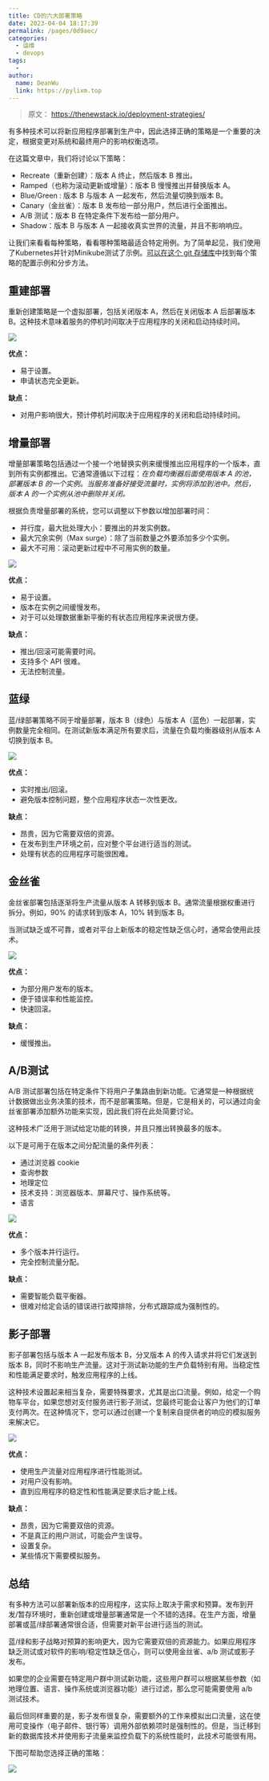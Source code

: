 ```yaml
---
title: CD的六大部署策略
date: 2023-04-04 18:17:39
permalink: /pages/0d9aec/
categories:
  - 运维
  - devops
tags:
  - 
author: 
  name: DeanWu
  link: https://pylixm.top
---
```


> 原文： https://thenewstack.io/deployment-strategies/

有多种技术可以将新应用程序部署到生产中，因此选择正确的策略是一个重要的决定，根据变更对系统和最终用户的影响权衡选项。

在这篇文章中，我们将讨论以下策略：

- Recreate（重新创建）：版本 A 终止，然后版本 B 推出。
- Ramped（也称为滚动更新或增量）：版本 B 慢慢推出并替换版本 A。
- Blue/Green : 版本 B 与版本 A 一起发布，然后流量切换到版本 B。
- Canary（金丝雀）：版本 B 发布给一部分用户，然后进行全面推出。
- A/B 测试：版本 B 在特定条件下发布给一部分用户。
- Shadow：版本 B 与版本 A 一起接收真实世界的流量，并且不影响响应。

让我们来看看每种策略，看看哪种策略最适合特定用例。为了简单起见，我们使用了Kubernetes并针对Minikube测试了示例。[可以在这个 git 存储库](https://github.com/ContainerSolutions/k8s-deployment-strategies)中找到每个策略的配置示例和分步方法。

## 重建部署

重新创建策略是一个虚拟部署，包括关闭版本 A，然后在关闭版本 A 后部署版本 B。这种技术意味着服务的停机时间取决于应用程序的关闭和启动持续时间。

![](/imgs/cd-recreate.gif)

**优点：**

- 易于设置。
- 申请状态完全更新。

**缺点：**

- 对用户影响很大，预计停机时间取决于应用程序的关闭和启动持续时间。

## 增量部署

增量部署策略包括通过一个接一个地替换实例来缓慢推出应用程序的一个版本，直到所有实例都推出。它通常遵循以下过程：*在负载均衡器后面使用版本 A 的池，部署版本 B 的一个实例。当服务准备好接受流量时，实例将添加到池中。然后，版本 A 的一个实例从池中删除并关闭。*

根据负责增量部署的系统，您可以调整以下参数以增加部署时间：

- 并行度，最大批处理大小：要推出的并发实例数。
- 最大冗余实例（Max surge）：除了当前数量之外要添加多少个实例。
- 最大不可用：滚动更新过程中不可用实例的数量。

![](/imgs/cd-ramped.gif)

**优点：**

- 易于设置。
- 版本在实例之间缓慢发布。
- 对于可以处理数据重新平衡的有状态应用程序来说很方便。

**缺点：**

- 推出/回滚可能需要时间。
- 支持多个 API 很难。
- 无法控制流量。


## 蓝绿

蓝/绿部署策略不同于增量部署，版本 B（绿色）与版本 A（蓝色）一起部署，实例数量完全相同。在测试新版本满足所有要求后，流量在负载均衡器级别从版本 A 切换到版本 B。

![](/imgs/cd-blue-green.gif)

**优点：**

- 实时推出/回滚。
- 避免版本控制问题，整个应用程序状态一次性更改。

**缺点：**

- 昂贵，因为它需要双倍的资源。
- 在发布到生产环境之前，应对整个平台进行适当的测试。
- 处理有状态的应用程序可能很困难。


## 金丝雀

金丝雀部署包括逐渐将生产流量从版本 A 转移到版本 B。通常流量根据权重进行拆分。例如，90% 的请求转到版本 A，10% 转到版本 B。

当测试缺乏或不可靠，或者对平台上新版本的稳定性缺乏信心时，通常会使用此技术。

![](/imgs/cd-canary.gif)

**优点：**

- 为部分用户发布的版本。
- 便于错误率和性能监控。
- 快速回滚。

**缺点：**

- 缓慢推出。

## A/B测试

A/B 测试部署包括在特定条件下将用户子集路由到新功能。它通常是一种根据统计数据做出业务决策的技术，而不是部署策略。但是，它是相关的，可以通过向金丝雀部署添加额外功能来实现，因此我们将在此处简要讨论。

这种技术广泛用于测试给定功能的转换，并且只推出转换最多的版本。

以下是可用于在版本之间分配流量的条件列表：

- 通过浏览器 cookie
- 查询参数
- 地理定位
- 技术支持：浏览器版本、屏幕尺寸、操作系统等。
- 语言

![](/imgs/cd-a-b.gif)

**优点：**

- 多个版本并行运行。
- 完全控制流量分配。

**缺点：**

- 需要智能负载平衡器。
- 很难对给定会话的错误进行故障排除，分布式跟踪成为强制性的。

## 影子部署

影子部署包括与版本 A 一起发布版本 B，分叉版本 A 的传入请求并将它们发送到版本 B，同时不影响生产流量。这对于测试新功能的生产负载特别有用。当稳定性和性能满足要求时，触发应用程序的上线。

这种技术设置起来相当复杂，需要特殊要求，尤其是出口流量。例如，给定一个购物车平台，如果您想对支付服务进行影子测试，您最终可能会让客户为他们的订单支付两次。在这种情况下，您可以通过创建一个复制来自提供者的响应的模拟服务来解决它。

![](/imgs/cd-shadow.gif)

**优点：**

- 使用生产流量对应用程序进行性能测试。
- 对用户没有影响。
- 直到应用程序的稳定性和性能满足要求后才能上线。

**缺点：**

- 昂贵，因为它需要双倍的资源。
- 不是真正的用户测试，可能会产生误导。
- 设置复杂。
- 某些情况下需要模拟服务。

## 总结

有多种方法可以部署新版本的应用程序，这实际上取决于需求和预算。发布到开发/暂存环境时，重新创建或增量部署通常是一个不错的选择。在生产方面，增量部署或蓝/绿部署通常很合适，但需要对新平台进行适当的测试。

蓝/绿和影子战略对预算的影响更大，因为它需要双倍的资源能力。如果应用程序缺乏测试或对软件的影响/稳定性缺乏信心，则可以使用金丝雀、a/b 测试或影子发布。

如果您的企业需要在特定用户群中测试新功能，这些用户群可以根据某些参数（如地理位置、语言、操作系统或浏览器功能）进行过滤，那么您可能需要使用 a/b 测试技术。

最后但同样重要的是，影子发布很复杂，需要额外的工作来模拟出口流量，这在使用可变操作（电子邮件、银行等）调用外部依赖项时是强制性的。但是，当迁移到新的数据库技术并使用影子流量来监控负载下的系统性能时，此技术可能很有用。

下图可帮助您选择正确的策略：

![](/imgs/cd_deployment_strategies.png)

